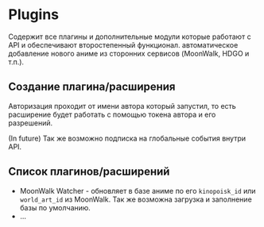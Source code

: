 # Plugins

Содержит все плагины и дополнительные модули которые работают с API и обеспечивают второстепенный функционал.
автоматическое добавление нового аниме из сторонних сервисов (MoonWalk, HDGO и т.п.).

## Создание плагина/расширения

Авторизация проходит от имени автора который запустил, то есть расширение будет работать с помощью токена автора и его
разрешений.

(In future) Так же возможно подписка на глобальные события внутри API.

## Список плагинов/расширений

- MoonWalk Watcher - обновляет в базе аниме по его `kinopoisk_id` или `world_art_id` из MoonWalk. Так же возможна загрузка и заполнение базы по умолчанию.
- ...